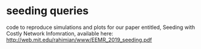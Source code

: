 # seeding queries

code to reproduce simulations and plots for our paper entitled, Seeding with Costly Network Infomration, available here: http://web.mit.edu/rahimian/www/EEMR_2019_seeding.pdf
